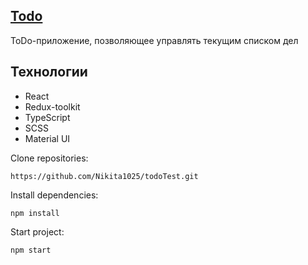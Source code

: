 ## <a href="https://todo-mu-livid.vercel.app/" target="_blank">Todo</a>

ToDo-приложение, позволяющее управлять текущим списком дел

## Технологии

* React
* Redux-toolkit
* TypeScript
* SCSS
* Material UI

Clone repositories:

```
https://github.com/Nikita1025/todoTest.git
```
Install dependencies:

```
npm install
```
Start project:

```
npm start
```
